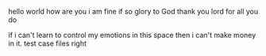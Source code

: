 hello world how are you i am fine if so glory to God
thank you lord for all you do 

if i can't learn to control my emotions in this space then i can't make money in it.
test case files right
